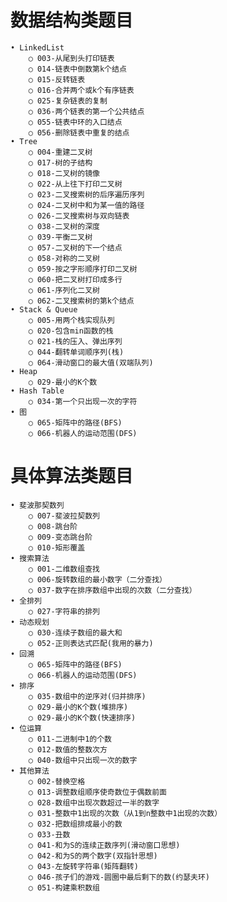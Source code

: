 数据结构类题目
====
	• LinkedList
		○ 003-从尾到头打印链表
		○ 014-链表中倒数第k个结点
		○ 015-反转链表
		○ 016-合并两个或k个有序链表
		○ 025-复杂链表的复制
		○ 036-两个链表的第一个公共结点
		○ 055-链表中环的入口结点
		○ 056-删除链表中重复的结点
	• Tree
		○ 004-重建二叉树
		○ 017-树的子结构
		○ 018-二叉树的镜像
		○ 022-从上往下打印二叉树
		○ 023-二叉搜索树的后序遍历序列
		○ 024-二叉树中和为某一值的路径
		○ 026-二叉搜索树与双向链表
		○ 038-二叉树的深度
		○ 039-平衡二叉树
		○ 057-二叉树的下一个结点
		○ 058-对称的二叉树
		○ 059-按之字形顺序打印二叉树
		○ 060-把二叉树打印成多行
		○ 061-序列化二叉树
		○ 062-二叉搜索树的第k个结点
	• Stack & Queue
		○ 005-用两个栈实现队列
		○ 020-包含min函数的栈
		○ 021-栈的压入、弹出序列
		○ 044-翻转单词顺序列(栈)
		○ 064-滑动窗口的最大值(双端队列)
	• Heap
		○ 029-最小的K个数
	• Hash Table
		○ 034-第一个只出现一次的字符
	• 图
		○ 065-矩阵中的路径(BFS)
		○ 066-机器人的运动范围(DFS)
具体算法类题目
====
	• 斐波那契数列
		○ 007-斐波拉契数列
		○ 008-跳台阶
		○ 009-变态跳台阶
		○ 010-矩形覆盖
	• 搜索算法
		○ 001-二维数组查找
		○ 006-旋转数组的最小数字（二分查找）
		○ 037-数字在排序数组中出现的次数（二分查找）
	• 全排列
		○ 027-字符串的排列
	• 动态规划
		○ 030-连续子数组的最大和
		○ 052-正则表达式匹配(我用的暴力)
	• 回溯
		○ 065-矩阵中的路径(BFS)
		○ 066-机器人的运动范围(DFS)
	• 排序
		○ 035-数组中的逆序对(归并排序)
		○ 029-最小的K个数(堆排序)
		○ 029-最小的K个数(快速排序)
	• 位运算
		○ 011-二进制中1的个数
		○ 012-数值的整数次方
		○ 040-数组中只出现一次的数字
	• 其他算法
		○ 002-替换空格
		○ 013-调整数组顺序使奇数位于偶数前面
		○ 028-数组中出现次数超过一半的数字
		○ 031-整数中1出现的次数（从1到n整数中1出现的次数）
		○ 032-把数组排成最小的数
		○ 033-丑数
		○ 041-和为S的连续正数序列(滑动窗口思想)
		○ 042-和为S的两个数字(双指针思想)
		○ 043-左旋转字符串(矩阵翻转)
		○ 046-孩子们的游戏-圆圈中最后剩下的数(约瑟夫环)
		○ 051-构建乘积数组

